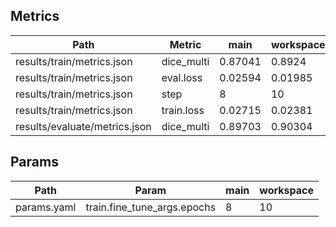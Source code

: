 ## Metrics
| Path                          | Metric     | main    | workspace   | Change   |
|-------------------------------|------------|---------|-------------|----------|
| results/train/metrics.json    | dice_multi | 0.87041 | 0.8924      | 0.02199  |
| results/train/metrics.json    | eval.loss  | 0.02594 | 0.01985     | -0.00609 |
| results/train/metrics.json    | step       | 8       | 10          | 2        |
| results/train/metrics.json    | train.loss | 0.02715 | 0.02381     | -0.00333 |
| results/evaluate/metrics.json | dice_multi | 0.89703 | 0.90304     | 0.00601  |

## Params
| Path        | Param                       | main   | workspace   |
|-------------|-----------------------------|--------|-------------|
| params.yaml | train.fine_tune_args.epochs | 8      | 10          |

